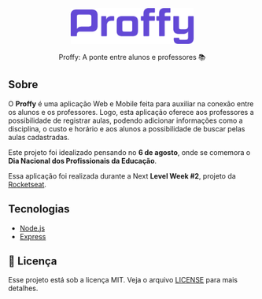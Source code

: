 <div align='center'>
<img src="src/logo@2x.png" width='250'>
  
Proffy: A ponte entre alunos e professores 📚
</div>

## Sobre

O **Proffy** é uma aplicação Web e Mobile feita para auxiliar na conexão entre os alunos e os professores. Logo, esta aplicação oferece aos professores a possibilidade de registrar aulas, podendo adicionar informações como a disciplina, o custo e horário e aos alunos a possibilidade de buscar pelas aulas cadastradas.
  
Este projeto foi idealizado pensando no **6 de agosto**, onde se comemora o **Dia Nacional dos Profissionais da Educação**.
  
Essa aplicação foi realizada durante a Next **Level Week #2**, projeto da [Rocketseat](https://rocketseat.com.br/).


## Tecnologias

-  [Node.js](https://nodejs.org/en/)
-  [Express](https://expressjs.com/)


## 📝 Licença

Esse projeto está sob a licença MIT. Veja o arquivo [LICENSE](LICENSE.md) para mais detalhes.
